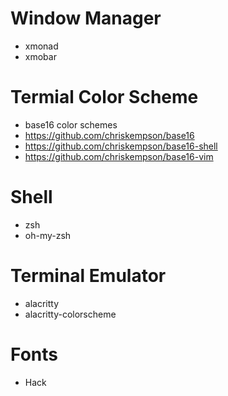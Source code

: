 # Window Manager
  - xmonad
  - xmobar

# Termial Color Scheme
  - base16 color schemes
  - https://github.com/chriskempson/base16
  - https://github.com/chriskempson/base16-shell
  - https://github.com/chriskempson/base16-vim

# Shell
  - zsh
  - oh-my-zsh

# Terminal Emulator
  - alacritty
  - alacritty-colorscheme

# Fonts
  - Hack

